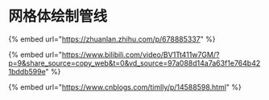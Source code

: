 # 网格体绘制管线

{% embed url="https://zhuanlan.zhihu.com/p/678885337" %}

{% embed url="https://www.bilibili.com/video/BV1Tt411w7GM/?p=9&share_source=copy_web&t=0&vd_source=97a088d14a7a63f1e764b421bddb599e" %}

{% embed url="https://www.cnblogs.com/timlly/p/14588598.html" %}
